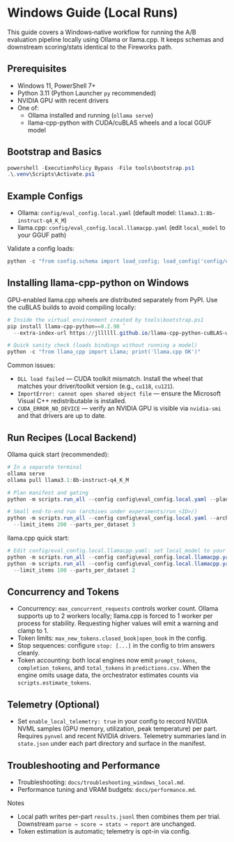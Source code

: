 # Windows Guide (Local Runs)

This guide covers a Windows‑native workflow for running the A/B evaluation pipeline locally using Ollama or llama.cpp. It keeps schemas and downstream scoring/stats identical to the Fireworks path.

## Prerequisites
- Windows 11, PowerShell 7+
- Python 3.11 (Python Launcher `py` recommended)
- NVIDIA GPU with recent drivers
- One of:
  - Ollama installed and running (`ollama serve`)
  - llama-cpp-python with CUDA/cuBLAS wheels and a local GGUF model

## Bootstrap and Basics

```powershell
powershell -ExecutionPolicy Bypass -File tools\bootstrap.ps1
.\.venv\Scripts\Activate.ps1
```

## Example Configs
- Ollama: `config/eval_config.local.yaml` (default model: `llama3.1:8b-instruct-q4_K_M`)
- llama.cpp: `config/eval_config.local.llamacpp.yaml` (edit `local_model` to your GGUF path)

Validate a config loads:
```powershell
python -c "from config.schema import load_config; load_config('config/eval_config.local.yaml')"
```

## Installing llama-cpp-python on Windows

GPU-enabled llama.cpp wheels are distributed separately from PyPI. Use the
cuBLAS builds to avoid compiling locally:

```powershell
# Inside the virtual environment created by tools\bootstrap.ps1
pip install llama-cpp-python==0.2.90 `
  --extra-index-url https://jllllll.github.io/llama-cpp-python-cuBLAS-wheels/whl/cu121

# Quick sanity check (loads bindings without running a model)
python -c "from llama_cpp import Llama; print('llama.cpp OK')"
```

Common issues:
- `DLL load failed` — CUDA toolkit mismatch. Install the wheel that matches
  your driver/toolkit version (e.g., `cu118`, `cu121`).
- `ImportError: cannot open shared object file` — ensure the Microsoft Visual
  C++ redistributable is installed.
- `CUDA_ERROR_NO_DEVICE` — verify an NVIDIA GPU is visible via `nvidia-smi` and
  that drivers are up to date.

## Run Recipes (Local Backend)

Ollama quick start (recommended):
```powershell
# In a separate terminal
ollama serve
ollama pull llama3.1:8b-instruct-q4_K_M

# Plan manifest and gating
python -m scripts.run_all --config config\eval_config.local.yaml --plan_only

# Small end-to-end run (archives under experiments/run_<ID>/)
python -m scripts.run_all --config config\eval_config.local.yaml --archive `
  --limit_items 200 --parts_per_dataset 3
```

llama.cpp quick start:
```powershell
# Edit config/eval_config.local.llamacpp.yaml: set local_model to your GGUF
python -m scripts.run_all --config config\eval_config.local.llamacpp.yaml --plan_only
python -m scripts.run_all --config config\eval_config.local.llamacpp.yaml --archive `
  --limit_items 100 --parts_per_dataset 2
```

## Concurrency and Tokens
- Concurrency: `max_concurrent_requests` controls worker count. Ollama supports
  up to 2 workers locally; llama.cpp is forced to 1 worker per process for
  stability. Requesting higher values will emit a warning and clamp to 1.
- Token limits: `max_new_tokens.closed_book|open_book` in the config.
- Stop sequences: configure `stop: [...]` in the config to trim answers cleanly.
- Token accounting: both local engines now emit `prompt_tokens`,
  `completion_tokens`, and `total_tokens` in `predictions.csv`. When the engine
  omits usage data, the orchestrator estimates counts via `scripts.estimate_tokens`.

## Telemetry (Optional)
- Set `enable_local_telemetry: true` in your config to record NVIDIA NVML
  samples (GPU memory, utilization, peak temperature) per part. Requires
  `pynvml` and recent NVIDIA drivers. Telemetry summaries land in
  `state.json` under each part directory and surface in the manifest.

## Troubleshooting and Performance
- Troubleshooting: `docs/troubleshooting_windows_local.md`.
- Performance tuning and VRAM budgets: `docs/performance.md`.

Notes
- Local path writes per-part `results.jsonl` then combines them per trial. Downstream `parse → score → stats → report` are unchanged.
- Token estimation is automatic; telemetry is opt-in via config.
